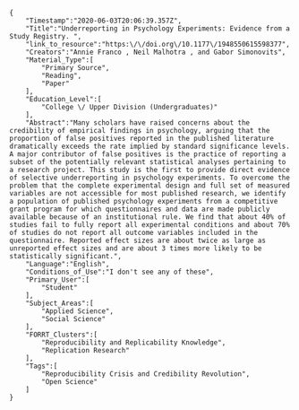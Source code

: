 
    {
        "Timestamp":"2020-06-03T20:06:39.357Z",
        "Title":"Underreporting in Psychology Experiments: Evidence from a Study Registry. ",
        "link_to_resource":"https:\/\/doi.org\/10.1177\/1948550615598377",
        "Creators":"Annie Franco , Neil Malhotra , and Gabor Simonovits",
        "Material_Type":[
            "Primary Source",
            "Reading",
            "Paper"
        ],
        "Education_Level":[
            "College \/ Upper Division (Undergraduates)"
        ],
        "Abstract":"Many scholars have raised concerns about the credibility of empirical findings in psychology, arguing that the proportion of false positives reported in the published literature dramatically exceeds the rate implied by standard significance levels. A major contributor of false positives is the practice of reporting a subset of the potentially relevant statistical analyses pertaining to a research project. This study is the first to provide direct evidence of selective underreporting in psychology experiments. To overcome the problem that the complete experimental design and full set of measured variables are not accessible for most published research, we identify a population of published psychology experiments from a competitive grant program for which questionnaires and data are made publicly available because of an institutional rule. We find that about 40% of studies fail to fully report all experimental conditions and about 70% of studies do not report all outcome variables included in the questionnaire. Reported effect sizes are about twice as large as unreported effect sizes and are about 3 times more likely to be statistically significant.",
        "Language":"English",
        "Conditions_of_Use":"I don't see any of these",
        "Primary_User":[
            "Student"
        ],
        "Subject_Areas":[
            "Applied Science",
            "Social Science"
        ],
        "FORRT_Clusters":[
            "Reproducibility and Replicability Knowledge",
            "Replication Research"
        ],
        "Tags":[
            "Reproducibility Crisis and Credibility Revolution",
            "Open Science"
        ]
    }
